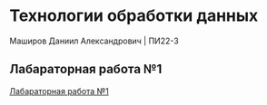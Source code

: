 # Технологии обработки данных 
Маширов Даниил Александрович | ПИ22-3

## Лабараторная работа №1
[Лабараторная работа №1](https://github.com/10nesse/university/tree/main/%D0%9B%D0%B0%D0%B1%D0%B0%D1%80%D0%B0%D1%82%D0%BE%D1%80%D0%BD%D0%B0%D1%8F%20%D1%80%D0%B0%D0%B1%D0%BE%D1%82%D0%B0%20%E2%84%961)
